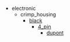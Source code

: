 * electronic
  * crimp_housing
    * [black](electronic/crimp_housing/black)
      * [4_pin](electronic/crimp_housing/black/4_pin)
        * [dupont](dupont)

